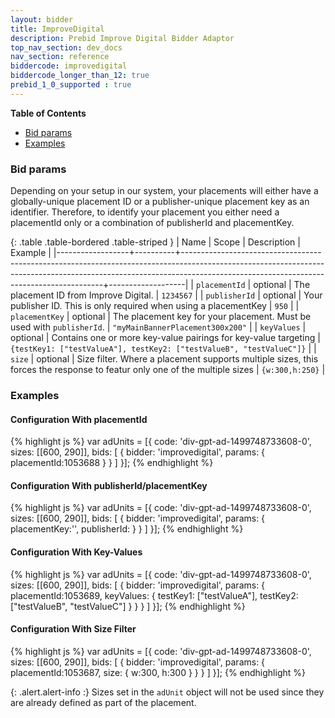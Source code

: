 ```yaml
---
layout: bidder
title: ImproveDigital
description: Prebid Improve Digital Bidder Adaptor
top_nav_section: dev_docs
nav_section: reference
biddercode: improvedigital
biddercode_longer_than_12: true
prebid_1_0_supported : true
---
```


**Table of Contents**

- [Bid params](#improvedigital-bid-params)
- [Examples](#improvedigital-examples)

<a name="improvedigital-bid-params" />

### Bid params

Depending on your setup in our system, your placements will either have a globally-unique placement ID or a publisher-unique placement key as an identifier.  Therefore, to identify your placement you either need a placementId only or a combination of publisherId and placementKey.

{: .table .table-bordered .table-striped }
| Name             | Scope    | Description                                                                                                                                                                                                          | Example           |
|------------------+----------+----------------------------------------------------------------------------------------------------------------------------------------------------------------------------------------------------------------------+-------------------|
| `placementId`    | optional | The placement ID from Improve Digital.                                                                                          | `1234567`      |
| `publisherId` | optional | Your publisher ID.  This is only required when using a placementKey  | `950` |
| `placementKey`        | optional | The placement key for your placement.  Must be used with `publisherId`.                                                                                                                                                        | `"myMainBannerPlacement300x200"`        |
| `keyValues`         | optional | Contains one or more key-value pairings for key-value targeting                                                                                                                                                           | `{testKey1: ["testValueA"], testKey2: ["testValueB", "testValueC"]}`         |
| `size`        | optional | Size filter.  Where a placement supports multiple sizes, this forces the response to featur only one of the multiple sizes                                                                                                                                                                     | `{w:300,h:250}`            |


<a name="improvedigital-examples" />

### Examples

#### Configuration With placementId

{% highlight js %}
var adUnits = [{
    code: 'div-gpt-ad-1499748733608-0',
    sizes: [[600, 290]],
    bids: [
        {
            bidder: 'improvedigital',
            params: {
                placementId:1053688
            }
        }
    ]
}];
{% endhighlight %}

#### Configuration With publisherId/placementKey

{% highlight js %}
var adUnits = [{
    code: 'div-gpt-ad-1499748733608-0',
    sizes: [[600, 290]],
    bids: [
        {
            bidder: 'improvedigital',
            params: {
                placementKey:'',
                publisherId: 
            }
        }
    ]
}];
{% endhighlight %}

#### Configuration With Key-Values

{% highlight js %}
var adUnits = [{
    code: 'div-gpt-ad-1499748733608-0',
    sizes: [[600, 290]],
    bids: [
        {
            bidder: 'improvedigital',
            params: {
                placementId:1053689,
                keyValues: {
                    testKey1: ["testValueA"],
                    testKey2: ["testValueB", "testValueC"]
                }
            }
        }
    ]
}];
{% endhighlight %}

#### Configuration With Size Filter

{% highlight js %}
var adUnits = [{
    code: 'div-gpt-ad-1499748733608-0',
    sizes: [[600, 290]],
    bids: [
        {
            bidder: 'improvedigital',
            params: {
                placementId:1053687,
                size: {
                    w:300,
                    h:300
                }
            }
        }
    ]
}];
{% endhighlight %}

{: .alert.alert-info :}
Sizes set in the `adUnit` object will not be used since they are already defined as part of the placement.
